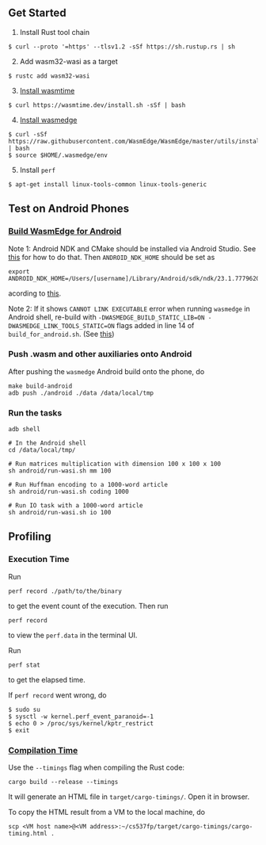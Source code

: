 ## Get Started
1. Install Rust tool chain
```
$ curl --proto '=https' --tlsv1.2 -sSf https://sh.rustup.rs | sh
```
2. Add wasm32-wasi as a target

```
$ rustc add wasm32-wasi
```

3. [Install wasmtime](https://docs.wasmtime.dev/cli-install.html)
```
$ curl https://wasmtime.dev/install.sh -sSf | bash
```

4. [Install wasmedge](https://wasmedge.org/docs/start/install)
```
$ curl -sSf https://raw.githubusercontent.com/WasmEdge/WasmEdge/master/utils/install.sh | bash
$ source $HOME/.wasmedge/env
```

5. Install `perf`
```
$ apt-get install linux-tools-common linux-tools-generic
```

## Test on Android Phones
### [Build WasmEdge for Android](https://wasmedge.org/docs/contribute/source/os/android/build/)
Note 1: Android NDK and CMake should be installed via Android Studio. See [this](https://developer.android.com/studio/projects/install-ndk#specific-version) for how to do that. Then `ANDROID_NDK_HOME` should be set as
```
export ANDROID_NDK_HOME=/Users/[username]/Library/Android/sdk/ndk/23.1.7779620
```

acording to [this](https://stackoverflow.com/questions/56228822/ndk-does-not-contain-any-platforms).

Note 2: If it shows `CANNOT LINK EXECUTABLE` error when running `wasmedge` in Android shell, re-build with `-DWASMEDGE_BUILD_STATIC_LIB=ON -DWASMEDGE_LINK_TOOLS_STATIC=ON` flags added in line 14 of `build_for_android.sh`. (See [this](https://github.com/WasmEdge/WasmEdge/issues/2639#issuecomment-1703035777))


### Push .wasm and other auxiliaries onto Android
After pushing the `wasmedge` Android build onto the phone, do
```
make build-android
adb push ./android ./data /data/local/tmp
```

### Run the tasks

```
adb shell

# In the Android shell
cd /data/local/tmp/

# Run matrices multiplication with dimension 100 x 100 x 100
sh android/run-wasi.sh mm 100

# Run Huffman encoding to a 1000-word article
sh android/run-wasi.sh coding 1000

# Run IO task with a 1000-word article
sh android/run-wasi.sh io 100
```

## Profiling
### Execution Time
Run
```
perf record ./path/to/the/binary
```
to get the event count of the execution. Then run
```
perf record
```
to view the `perf.data` in the terminal UI.

Run
```
perf stat
```
to get the elapsed time.


If `perf record` went wrong, do

```
$ sudo su
$ sysctl -w kernel.perf_event_paranoid=-1
$ echo 0 > /proc/sys/kernel/kptr_restrict
$ exit
```

### [Compilation Time](https://doc.rust-lang.org/nightly/cargo/reference/timings.html)
Use the `--timings` flag when compiling the Rust code:
```
cargo build --release --timings
```
It will generate an HTML file in `target/cargo-timings/`. Open it in browser.

To copy the HTML result from a VM to the local machine, do
```
scp <VM host name>@<VM address>:~/cs537fp/target/cargo-timings/cargo-timing.html .
```
